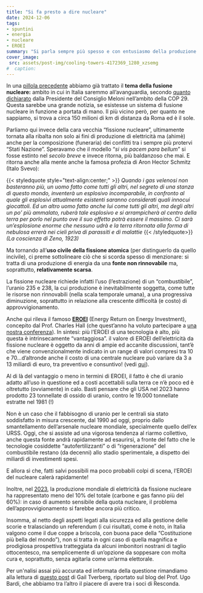 ```yaml
---
title: "Si fa presto a dire nucleare"
date: 2024-12-06
tags:
- spuntini  
- energia  
- nucleare  
- EROEI
summary: "Si parla sempre più spesso e con entusiasmo della produzione di elettricità tramite reazioni nucleari (e purtroppo anche di armi nucleare, forse con un filo di entusiasmo anche lì…). Il tema è complesso e non va agitato prima dell’uso. Ci limitiamo a proporre qualche riflessione sulla disponibilità del combustibile (non rinnovabile) impiegato dalle centrali nucleari: l’uranio."
cover_image:
 src: assets/post-img/cooling-towers-4172369_1280_xzsemg
#  caption: 
---
```


In una [pillola precedente](/articles/e-la-fusione-nucleare/) abbiamo già trattato il **tema della fusione nucleare:** ambito in cui in Italia saremmo all’avanguardia, secondo [quanto dichiarato](/articles/cop-29-nulla-si-muove/) dalla Presidente del Consiglio Meloni nell’ambito della COP 29. Questa sarebbe una grande notizia, se esistesse un sistema di fusione nucleare in funzione a portata di mano. Il più vicino però, per quanto ne sappiamo, si trova a circa 150 milioni di km di distanza da Roma ed è il sole.

Parliamo qui invece della cara vecchia “fissione nucleare”, ultimamente tornata alla ribalta non solo ai fini di produzione di elettricità ma (ahimè) anche per la composizione (funeraria) dei conflitti tra i sempre più protervi “Stati Nazione”. Speravamo che il modello “*si vis pacem para bellum*” si fosse estinto nel *secolo breve* e invece ritorna, più baldanzoso che mai. E ritorna anche alla mente anche la famosa profezia di Aron Hector Schmitz (Italo Svevo):

{{< styledquote style="text-align:center;" >}}
*Quando i gas velenosi non basteranno più, un uomo fatto come tutti gli altri, nel segreto di una stanza di questo mondo, inventerà un esplosivo incomparabile, in confronto al quale gli esplosivi attualmente esistenti saranno considerati quali innocui giocattoli. Ed un altro uomo fatto anche lui come tutti gli altri, ma degli altri un po’ più ammalato, ruberà tale esplosivo e si arrampicherà al centro della terra per porlo nel punto ove il suo effetto potrà essere il massimo.  Ci sarà un’esplosione enorme che nessuno udrà e la terra ritornata alla forma di nebulosa errerà nei cieli priva di parassiti e di malattie*
{{< /styledquote>}}
*(La coscienza di Zeno, 1923\)*

Ma tornando all’**uso civile della fissione atomica** (per distinguerlo da quello incivile), ci preme sottolineare ciò che si scorda spesso di menzionare: si tratta di una produzione di energia da una **fonte non rinnovabile** ma, soprattutto, **relativamente scarsa**.

La fissione nucleare richiede infatti l’uso (l’estrazione) di un “combustibile”, l’uranio 235 e 238, la cui produzione è inevitabilmente soggetta, come tutte le risorse non rinnovabili (nella scala temporale umana), a una progressiva diminuzione, soprattutto in relazione alla crescente difficoltà (e costo) di approvvigionamento.

Anche qui rileva il famoso [**EROEI**](https://it.wikipedia.org/wiki/Ritorno_energetico_sull%27investimento_energetico) (Energy Return on Energy Investment), concepito dal Prof. Charles Hall (che quest’anno ha voluto partecipare a [una nostra conferenza](/articles/spuntini/emcoin-a-cinemambiente/)). In sintesi: più l’EROEI di una tecnologia è alto, più questa è intrinsecamente “vantaggiosa”. il valore di EROEI dell’elettricità da fissione nucleare è oggetto da anni di ampie ed accanite discussioni, tant’è che viene convenzionalmente indicato in un range di valori compresi tra 10 e 70…d’altronde anche il costo di una centrale nucleare può variare da 3 a 13 miliardi di euro, tra preventivo e consuntivo\! (vedi [qui](https://www.vaielettrico.it/nucleare-francia-flamanville-rinvio-edf/)).

Al di là del vantaggio o meno in termini di EROEI, il fatto è che di uranio adatto all’uso in questione ed a costi accettabili sulla terra ce n’è poco ed è oltretutto (ovviamente) in calo. Basti pensare che gli USA nel 2023 hanno prodotto 23 tonnellate di ossido di uranio, contro le 19.000 tonnellate estratte nel 1981 (!)

Non è un caso che il fabbisogno di uranio per le centrali sia stato soddisfatto in misura crescente, dal 1990 ad oggi, proprio dallo smantellamento dell’arsenale nucleare mondiale, specialmente quello dell’ex URSS. Oggi, che si assiste ad una vigorosa tendenza al riarmo collettivo, anche questa fonte andrà rapidamente ad esaurirsi, a fronte del fatto che le tecnologie cosiddette “autofertilizzanti” o di “rigenerazione” del combustibile restano (da decenni) allo stadio sperimentale, a dispetto dei miliardi di investimenti spesi.

E allora sì che, fatti salvi possibili ma poco probabili colpi di scena, l’EROEI del nucleare calerà rapidamente!

Inoltre, nel [2023](https://ourworldindata.org/grapher/electricity-production-by-source), la produzione mondiale di elettricità da fissione nucleare ha rappresentato meno del 10% del totale (carbone e gas fanno più del 60%): in caso di aumento sensibile della quota nucleare, il problema dell’approvvigionamento si farebbe ancora più critico.

Insomma, al netto degli aspetti legati alla sicurezza ed alla gestione delle scorie e tralasciando un referendum (i cui risultati, come è noto, in Italia valgono come il due coppe a briscola, con buona pace della “Costituzione più bella del mondo”), non si tratta in ogni caso di quella magnifica e prodigiosa prospettiva tratteggiata da alcuni imbonitori nostrani di taglio ottocentesco, ma semplicemente di un’opzione da soppesare con molta cura e, soprattutto, senza agitarla come un’arma elettorale.

Per un'nalisi assai più accurata ed informata della questione rimandiamo alla lettura di [questo post](https://elettricosempre.substack.com/p/nucleare-tanta-fuffa-e-poco-di-concreto?fbclid=IwY2xjawG_0XhleHRuA2FlbQIxMAABHaAt7NDCmzJ1RPcjrBfneadZEeB9N_06k_w4cbKWjUbkVTUdl-gu2ADRng_aem_Uye7y52rsEPq4btC7bNebg) di Gail Tverberg, riportato sul blog del Prof. Ugo Bardi, che abbiamo tra l’altro il piacere di avere tra i soci di Resconda.
    